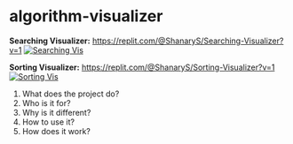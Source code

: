 # algorithm-visualizer
**Searching Visualizer:** https://replit.com/@ShanaryS/Searching-Visualizer?v=1
[![Searching Vis](https://user-images.githubusercontent.com/86130442/131284335-149bfffc-9735-4ed3-a79d-16f07958b446.png)](https://replit.com/@ShanaryS/Searching-Visualizer?v=1)

**Sorting Visualizer:** https://replit.com/@ShanaryS/Sorting-Visualizer?v=1
[![Sorting Vis](https://user-images.githubusercontent.com/86130442/131284337-a763f930-f157-48cc-8b16-d05dd3e18e10.png)](https://replit.com/@ShanaryS/Sorting-Visualizer?v=1) 
1. What does the project do?
2. Who is it for?
3. Why is it different?
4. How to use it?
5. How does it work?
